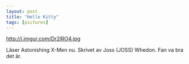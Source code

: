```yaml
---
layout: post
title: "Hello Kitty"
tags: [pictures]
---
```


http://i.imgur.com/Dr2lRO4.jpg

Läser Astonishing X-Men nu. Skrivet av Joss (JOSS) Whedon. Fan va bra det är.